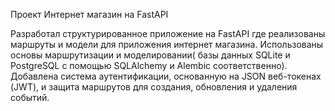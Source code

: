 
Проект Интернет магазин на FastAPI

Разработал структурированное приложение на FastAPI где реализованы маршруты и модели для приложения интернет магазина. 
Использованы основы маршрутизации и моделировании( базы данных SQLite и PostgreSQL с помощью SQLAlchemy и Alembic соответственно).
Добавлена система аутентификации, основанную на JSON веб-токенах (JWT), и защита маршрутов для создания, обновления и удаления событий.
